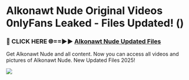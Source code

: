 # Alkonawt Nude Original Videos 0nlyFans Leaked - Files Updated! ()

<h3>🔴 CLICK HERE 🌐==►► <a href="https://tinyurl.com/leaks-videos" rel="nofollow">Alkonawt Nude Updated Files</a></h3>

Get Alkonawt Nude and all content. Now you can access all videos and pictures of Alkonawt Nude. New Updated Files 2025!

[![](https://i.imgur.com/KQgVmj3.gif)](https://tinyurl.com/leaks-videos)